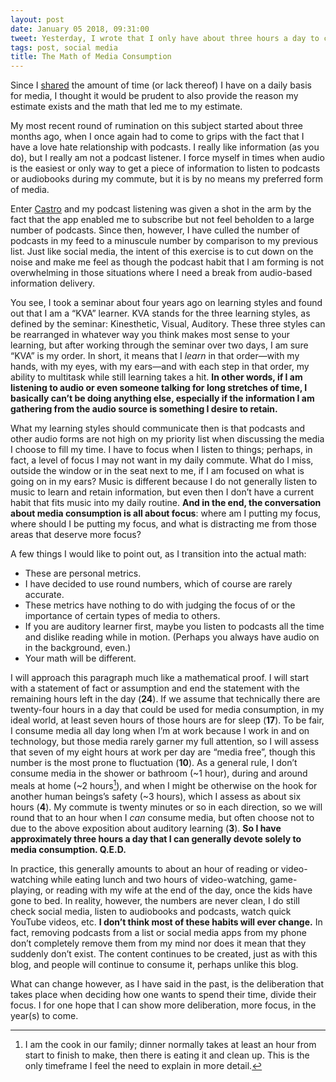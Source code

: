 ```yaml
---
layout: post
date: January 05 2018, 09:31:00
tweet: Yesterday, I wrote that I only have about three hours a day to consume media; today, I attempt to explain the logic behind that estimate.
tags: post, social media
title: The Math of Media Consumption
---
```


Since I [shared][1] the amount of time (or lack thereof) I have on a daily basis for media, I thought it would be prudent to also provide the reason my estimate exists and the math that led me to my estimate. 

My most recent round of rumination on this subject started about three months ago, when I once again had to come to grips with the fact that I have a love hate relationship with podcasts. I really like information (as you do), but I really am not a podcast listener. I force myself in times when audio is the easiest or only way to get a piece of information to listen to podcasts or audiobooks during my commute, but it is by no means my preferred form of media.

Enter [Castro][2] and my podcast listening was given a shot in the arm by the fact that the app enabled me to subscribe but not feel beholden to a large number of podcasts. Since then, however, I have culled the number of podcasts in my feed to a minuscule number by comparison to my previous list. Just like social media, the intent of this exercise is to cut down on the noise and make me feel as though the podcast habit that I am forming is not overwhelming in those situations where I need a break from audio-based information delivery.

You see, I took a seminar about four years ago on learning styles and found out that I am a “KVA” learner. KVA stands for the three learning styles, as defined by the seminar: Kinesthetic, Visual, Auditory. These three styles can be rearranged in whatever way you think makes most sense to your learning, but after working through the seminar over two days, I am sure “KVA” is my order. In short, it means that I _learn_ in that order—with my hands, with my eyes, with my ears—and with each step in that order, my ability to multitask while still learning takes a hit. **In other words, if I am listening to audio or even someone talking for long stretches of time, I basically can’t be doing anything else, especially if the information I am gathering from the audio source is something I desire to retain.**

What my learning styles should communicate then is that podcasts and other audio forms are not high on my priority list when discussing the media I choose to fill my time. I have to focus when I listen to things; perhaps, in fact, a level of focus I may not want in my daily commute. What do I miss, outside the window or in the seat next to me, if I am focused on what is going on in my ears? Music is different because I do not generally listen to music to learn and retain information, but even then I don’t have a current habit that fits music into my daily routine. **And in the end, the conversation about media consumption is all about focus**: where am I putting my focus, where should I be putting my focus, and what is distracting me from those areas that deserve more focus?

A few things I would like to point out, as I transition into the actual math:
+ These are personal metrics.
+ I have decided to use round numbers, which of course are rarely accurate.
+ These metrics have nothing to do with judging the focus of or the importance of certain types of media to others.
+ If you are auditory learner first, maybe you listen to podcasts all the time and dislike reading while in motion. (Perhaps you always have audio on in the background, even.)
+ Your math will be different.

I will approach this paragraph much like a mathematical proof. I will start with a statement of fact or assumption and end the statement with the remaining hours left in the day (**24**). If we assume that technically there are twenty-four hours in a day that could be used for media consumption, in my ideal world, at least seven hours of those hours are for sleep (**17**). To be fair, I consume media all day long when I’m at work because I work in and on technology, but those media rarely garner my full attention, so I will assess that seven of my eight hours at work per day are “media free”, though this number is the most prone to fluctuation (**10**). As a general rule, I don’t consume media in the shower or bathroom (\~1 hour), during and around meals at home (\~2 hours[^1]), and when I might be otherwise on the hook for another human beings’s safety (\~3 hours), which I assess as about six hours (**4**). My commute is twenty minutes or so in each direction, so we will round that to an hour when I _can_ consume media, but often choose not to due to the above exposition about auditory learning (**3**). **So I have approximately three hours a day that I can generally devote solely to media consumption. Q.E.D.**

In practice, this generally amounts to about an hour of reading or video-watching while eating lunch and two hours of video-watching, game-playing, or reading with my wife at the end of the day, once the kids have gone to bed. In reality, however, the numbers are never clean, I do still check social media, listen to audiobooks and podcasts, watch quick YouTube videos, etc. **I don’t think most of these habits will ever change.** In fact, removing podcasts from a list or social media apps from my phone don’t completely remove them from my mind nor does it mean that they suddenly don’t exist. The content continues to be created, just as with this blog, and people will continue to consume it, perhaps unlike this blog.

What can change however, as I have said in the past, is the deliberation that takes place when deciding how one wants to spend their time, divide their focus. I for one hope that I can show more deliberation, more focus, in the year(s) to come.

[^1]:	I am the cook in our family; dinner normally takes at least an hour from start to finish to make, then there is eating it and clean up. This is the only timeframe I feel the need to explain in more detail.

[1]:	https://engineeredeloquence.com/2018/01/more-like-social-media-and-us
[2]:	http://supertop.co/castro/

